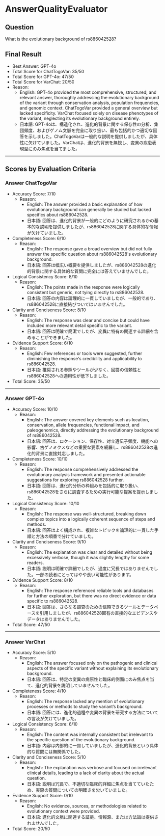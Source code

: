# AnswerQualityEvaluator

## Question

What is the evolutionary background of rs886042528?

## Final Result

- Best Answer: GPT-4o
- Total Score for ChatTogoVar: 35/50
- Total Score for GPT-4o: 47/50
- Total Score for VarChat: 20/50
- Reason:
  - English: GPT-4o provided the most comprehensive, structured, and relevant answer, thoroughly addressing the evolutionary background of the variant through conservation analysis, population frequencies, and genomic context. ChatTogoVar provided a general overview but lacked specificity. VarChat focused solely on disease phenotypes of the variant, neglecting its evolutionary background entirely.
  - 日本語: GPT-4oは、構造化され、進化的背景に関する保存性の分析、集団頻度、およびゲノム文脈を完全に取り扱い、最も包括的かつ適切な回答を示しました。ChatTogoVarは一般的な説明を提供しましたが、具体性に欠けていました。VarChatは、進化的背景を無視し、変異の疾患表現型にのみ焦点を当てました。

---

## Scores by Evaluation Criteria

### Answer ChatTogoVar
- Accuracy Score: 7/10
  - Reason: 
    - English: The answer provided a basic explanation of how evolutionary background can generally be studied but lacked specifics about rs886042528.
    - 日本語: 回答は、進化的背景が一般的にどのように研究されるかの基本的な説明を提供しましたが、rs886042528に関する具体的な情報が欠けていました。
- Completeness Score: 6/10
  - Reason: 
    - English: The response gave a broad overview but did not fully answer the specific question about rs886042528's evolutionary background.
    - 日本語: 回答は幅広い概要を提供しましたが、rs886042528の進化的背景に関する具体的な質問に完全には答えていませんでした。
- Logical Consistency Score: 8/10
  - Reason: 
    - English: The points made in the response were logically consistent but generic, not tying directly to rs886042528.
    - 日本語: 回答の内容は論理的に一貫していましたが、一般的であり、rs886042528に直接結びついてはいませんでした。
- Clarity and Conciseness Score: 8/10
  - Reason: 
    - English: The response was clear and concise but could have included more relevant detail specific to the variant.
    - 日本語: 回答は明確で簡潔でしたが、変異に特有の関連する詳細を含めることができました。
- Evidence Support Score: 6/10
  - Reason: 
    - English: Few references or tools were suggested, further diminishing the response's credibility and applicability to rs886042528.
    - 日本語: 推奨される参照やツールが少なく、回答の信頼性とrs886042528への適用性が低下しました。
- Total Score: 35/50

---

### Answer GPT-4o
- Accuracy Score: 10/10
  - Reason: 
    - English: The answer covered key elements such as location, conservation, allele frequencies, functional impact, and paleogenomics, directly addressing the evolutionary background of rs886042528.
    - 日本語: 回答は、ロケーション、保存性、対立遺伝子頻度、機能への影響、古ゲノミクスなどの重要な要素を網羅し、rs886042528の進化的背景に直接対応しました。
- Completeness Score: 10/10
  - Reason: 
    - English: The response comprehensively addressed the evolutionary analysis framework and presented actionable suggestions for exploring rs886042528 further.
    - 日本語: 回答は、進化的分析の枠組みを包括的に取り扱い、rs886042528をさらに調査するための実行可能な提案を提示しました。
- Logical Consistency Score: 10/10
  - Reason: 
    - English: The response was well-structured, breaking down complex topics into a logically coherent sequence of steps and methods.
    - 日本語: 回答はよく構成され、複雑なトピックを論理的に一貫した手順と方法の順番で分けていました。
- Clarity and Conciseness Score: 9/10
  - Reason: 
    - English: The explanation was clear and detailed without being excessively verbose, though it was slightly lengthy for some readers.
    - 日本語: 説明は明確で詳細でしたが、過度に冗長ではありませんでした。一部の読者にとってはやや長い可能性があります。
- Evidence Support Score: 8/10
  - Reason: 
    - English: The response referenced reliable tools and databases for further exploration, but there was no direct evidence or data specific to rs886042528.
    - 日本語: 回答は、さらなる調査のための信頼できるツールとデータベースを引用しましたが、rs886042528固有の直接的なエビデンスやデータはありませんでした。
- Total Score: 47/50

---

### Answer VarChat
- Accuracy Score: 5/10
  - Reason: 
    - English: The answer focused only on the pathogenic and clinical aspects of the specific variant without explaining its evolutionary background.
    - 日本語: 回答は、特定の変異の病原性と臨床的側面にのみ焦点を当て、進化的背景を説明していませんでした。
- Completeness Score: 4/10
  - Reason: 
    - English: The response lacked any mention of evolutionary processes or methods to study the variant’s background.
    - 日本語: 回答には、進化的過程や変異の背景を研究する方法についての言及が欠けていました。
- Logical Consistency Score: 6/10
  - Reason: 
    - English: The content was internally consistent but irrelevant to the specific question of the evolutionary background.
    - 日本語: 内容は内部的に一貫していましたが、進化的背景という具体的な質問には無関係でした。
- Clarity and Conciseness Score: 5/10
  - Reason: 
    - English: The explanation was verbose and focused on irrelevant clinical details, leading to a lack of clarity about the actual question.
    - 日本語: 説明は冗長で、不適切な臨床的詳細に焦点を当てていたため、実際の質問についての明確さを欠いていました。
- Evidence Support Score: 0/10
  - Reason: 
    - English: No evidence, sources, or methodologies related to evolutionary context were provided.
    - 日本語: 進化的文脈に関連する証拠、情報源、または方法論は提供されませんでした。
- Total Score: 20/50